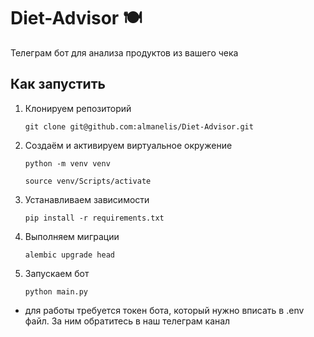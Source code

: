 # Diet-Advisor 🍽️
Телеграм бот для анализа продуктов из вашего чека
## Как запустить
1. Клонируем репозиторий
   ```
   git clone git@github.com:almanelis/Diet-Advisor.git
   ```
2. Создаём и активируем виртуальное окружение
   ```
   python -m venv venv
   ```
   ```
   source venv/Scripts/activate
   ```
3. Устанавливаем зависимости
   ```
   pip install -r requirements.txt
   ```
4. Выполняем миграции
   ```
   alembic upgrade head
   ```
5. Запускаем бот
   ```
   python main.py
   ```
* для работы требуется токен бота, который нужно вписать в .env файл. За ним обратитесь в наш телеграм канал

